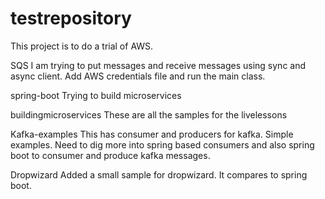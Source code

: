 # testrepository

This project is to do a trial of AWS.

SQS
I am trying to put messages and receive messages using sync and async client. 
Add AWS credentials file and run the main class.

spring-boot
Trying to build microservices

buildingmicroservices
These are all the samples for the livelessons

Kafka-examples
This has consumer and producers for kafka. Simple examples. Need to dig more into spring based consumers and also spring boot to consumer and produce kafka messages.

Dropwizard
Added a small sample for dropwizard. It compares to spring boot.
